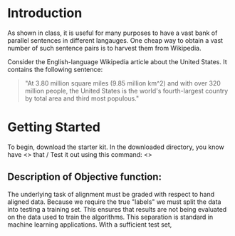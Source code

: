 Introduction
============

As shown in class, it is useful for many purposes to have a vast bank of parallel sentences in different langauges. One cheap way to obtain a vast number of such sentence pairs is to harvest them from Wikipedia.

Consider the English-language Wikipedia article about the United States. It contains the following sentence:

> "At 3.80 million square miles (9.85 million km^2) and with over 320 million people, the United States is the world's fourth-largest country by total area and third most populous."

Getting Started
===============

To begin, download the starter kit. In the downloaded directory, you know have <> that <does whatever>/ Test it out using this command: <>

Description of Objective function:
----------------------------------
The underlying task of alignment must be graded with respect to hand aligned data. Because we require the true "labels" we must split the data into testing a training set. This ensures that results are not being evaluated on the data used to train the algorithms. This separation is standard in machine learning applications. With a sufficient test set, 